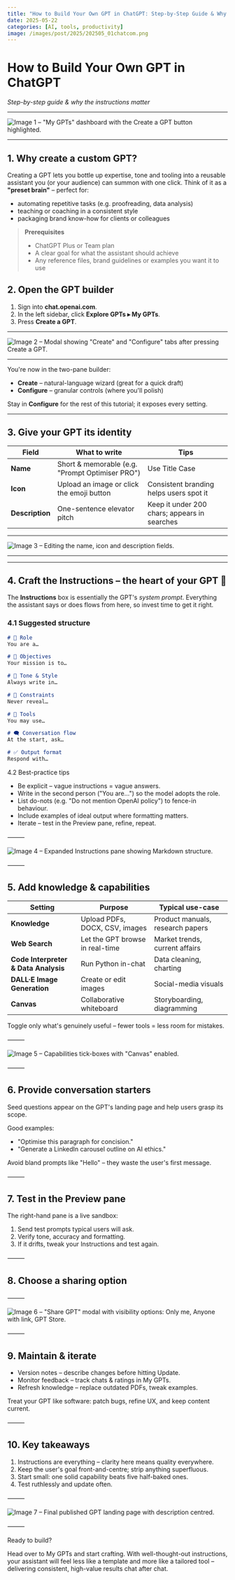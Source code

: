 ```yaml
---
title: "How to Build Your Own GPT in ChatGPT: Step-by-Step Guide & Why Instructions Matter"
date: 2025-05-22
categories: [AI, tools, productivity]
image: /images/post/2025/202505_01chatcom.png
---
```


# How to Build Your Own GPT in ChatGPT  
*Step-by-step guide & why the instructions matter*

***
![Image 1 – "My GPTs" dashboard with the Create a GPT button highlighted.](/images/post/2025/202505_01chatcom.png)
***

## 1. Why create a custom GPT?

Creating a GPT lets you bottle up expertise, tone and tooling into a reusable assistant you (or your audience) can summon with one click. Think of it as a **"preset brain"** – perfect for:

* automating repetitive tasks (e.g. proofreading, data analysis)  
* teaching or coaching in a consistent style  
* packaging brand know-how for clients or colleagues  

> **Prerequisites**  
> * ChatGPT Plus or Team plan  
> * A clear goal for what the assistant should achieve  
> * Any reference files, brand guidelines or examples you want it to use  

## 2. Open the GPT builder

1. Sign into **chat.openai.com**.  
2. In the left sidebar, click **Explore GPTs ▸ My GPTs**.  
3. Press **Create a GPT**.

***
![Image 2 – Modal showing "Create" and "Configure" tabs after pressing Create a GPT.](/images/post/2025/202505_02mygpt.png)
***

You're now in the two-pane builder:

* **Create** – natural-language wizard (great for a quick draft)  
* **Configure** – granular controls (where you'll polish)  

Stay in **Configure** for the rest of this tutorial; it exposes every setting.

---

## 3. Give your GPT its identity

| Field | What to write | Tips |
|-------|---------------|------|
| **Name** | Short & memorable (e.g. "Prompt Optimiser PRO") | Use Title Case |
| **Icon** | Upload an image or click the emoji button | Consistent branding helps users spot it |
| **Description** | One-sentence elevator pitch | Keep it under 200 chars; appears in searches |

***
![Image 3 – Editing the name, icon and description fields.](/images/post/2025/202505_03gpt.png)
***

---

## 4. Craft the **Instructions** – the heart of your GPT 🚀

The **Instructions** box is essentially the GPT's *system prompt*. Everything the assistant says or does flows from here, so invest time to get it right.

### 4.1 Suggested structure

```markdown
# 🧠 Role
You are a…

# 🎯 Objectives
Your mission is to…

# 🎨 Tone & Style
Always write in…

# 🔑 Constraints
Never reveal…

# 🔧 Tools
You may use…

# 🗨️ Conversation flow
At the start, ask…

# ✅ Output format
Respond with…
```

4.2 Best-practice tips
- Be explicit – vague instructions = vague answers.
- Write in the second person ("You are…") so the model adopts the role.
- List do-nots (e.g. "Do not mention OpenAI policy") to fence-in behaviour.
- Include examples of ideal output where formatting matters.
- Iterate – test in the Preview pane, refine, repeat.

⸻

![Image 4 – Expanded Instructions pane showing Markdown structure.](/images/post/2025/202505_04promptgpt.png)

⸻

## 5. Add knowledge & capabilities

| Setting | Purpose | Typical use-case |
|---------|---------|------------------|
| **Knowledge** | Upload PDFs, DOCX, CSV, images | Product manuals, research papers |
| **Web Search** | Let the GPT browse in real-time | Market trends, current affairs |
| **Code Interpreter & Data Analysis** | Run Python in-chat | Data cleaning, charting |
| **DALL·E Image Generation** | Create or edit images | Social-media visuals |
| **Canvas** | Collaborative whiteboard | Storyboarding, diagramming |

Toggle only what's genuinely useful – fewer tools = less room for mistakes.

⸻

![Image 5 – Capabilities tick-boxes with "Canvas" enabled.](/images/post/2025/202505_06gpt.png)

⸻

## 6. Provide conversation starters

Seed questions appear on the GPT's landing page and help users grasp its scope.

Good examples:
- "Optimise this paragraph for concision."
- "Generate a LinkedIn carousel outline on AI ethics."

Avoid bland prompts like "Hello" – they waste the user's first message.

⸻

## 7. Test in the Preview pane

The right-hand pane is a live sandbox:
1. Send test prompts typical users will ask.
2. Verify tone, accuracy and formatting.
3. If it drifts, tweak your Instructions and test again.

⸻

## 8. Choose a sharing option

⸻

![Image 6 – "Share GPT" modal with visibility options: Only me, Anyone with link, GPT Store.](/images/post/2025/202505_07gpt.png)

⸻

## 9. Maintain & iterate
- Version notes – describe changes before hitting Update.
- Monitor feedback – track chats & ratings in My GPTs.
- Refresh knowledge – replace outdated PDFs, tweak examples.

Treat your GPT like software: patch bugs, refine UX, and keep content current.

⸻

## 10. Key takeaways
1. Instructions are everything – clarity here means quality everywhere.
2. Keep the user's goal front-and-centre; strip anything superfluous.
3. Start small: one solid capability beats five half-baked ones.
4. Test ruthlessly and update often.

⸻

![Image 7 – Final published GPT landing page with description centred.](/images/post/2025/202505_8gpt.png)

⸻

Ready to build?

Head over to My GPTs and start crafting. With well-thought-out instructions, your assistant will feel less like a template and more like a tailored tool – delivering consistent, high-value results chat after chat. 